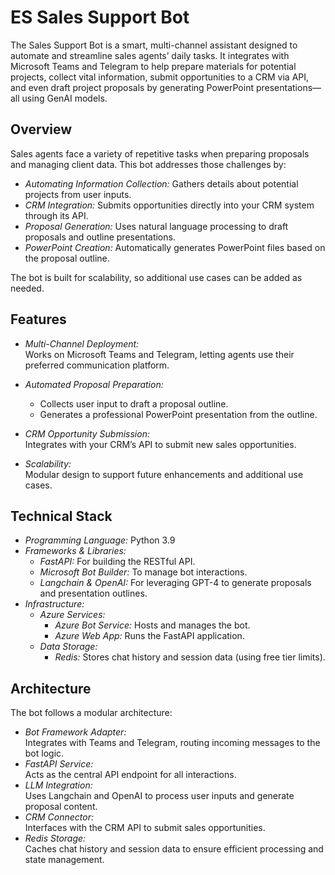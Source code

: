 # ES Sales Support Bot

The Sales Support Bot is a smart, multi-channel assistant designed to automate and streamline sales agents’ daily tasks. It integrates with Microsoft Teams and Telegram to help prepare materials for potential projects, collect vital information, submit opportunities to a CRM via API, and even draft project proposals by generating PowerPoint presentations—all using GenAI models.

## Overview

Sales agents face a variety of repetitive tasks when preparing proposals and managing client data. This bot addresses those challenges by:
- *Automating Information Collection:* Gathers details about potential projects from user inputs.
- *CRM Integration:* Submits opportunities directly into your CRM system through its API.
- *Proposal Generation:* Uses natural language processing to draft proposals and outline presentations.
- *PowerPoint Creation:* Automatically generates PowerPoint files based on the proposal outline.

The bot is built for scalability, so additional use cases can be added as needed.

## Features

- *Multi-Channel Deployment:*  
  Works on Microsoft Teams and Telegram, letting agents use their preferred communication platform.

- *Automated Proposal Preparation:*  
  - Collects user input to draft a proposal outline.
  - Generates a professional PowerPoint presentation from the outline.

- *CRM Opportunity Submission:*  
  Integrates with your CRM’s API to submit new sales opportunities.

- *Scalability:*  
  Modular design to support future enhancements and additional use cases.

## Technical Stack

- *Programming Language:* Python 3.9
- *Frameworks & Libraries:*
  - *FastAPI:* For building the RESTful API.
  - *Microsoft Bot Builder:* To manage bot interactions.
  - *Langchain & OpenAI:* For leveraging GPT-4 to generate proposals and presentation outlines.
- *Infrastructure:*
  - *Azure Services:*
    - *Azure Bot Service:* Hosts and manages the bot.
    - *Azure Web App:* Runs the FastAPI application.
  - *Data Storage:*  
    - *Redis:* Stores chat history and session data (using free tier limits).

## Architecture

The bot follows a modular architecture:
- *Bot Framework Adapter:*  
  Integrates with Teams and Telegram, routing incoming messages to the bot logic.
- *FastAPI Service:*  
  Acts as the central API endpoint for all interactions.
- *LLM Integration:*  
  Uses Langchain and OpenAI to process user inputs and generate proposal content.
- *CRM Connector:*  
  Interfaces with the CRM API to submit sales opportunities.
- *Redis Storage:*  
  Caches chat history and session data to ensure efficient processing and state management.